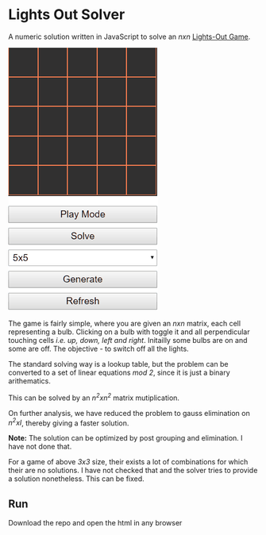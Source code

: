 # Lights Out Solver

A numeric solution written in JavaScript to solve an _nxn_ [Lights-Out Game](http://www.logicgamesonline.com/lightsout/).

![](/docs/demo.gif)

The game is fairly simple, where you are given an _nxn_ matrix, each cell representing a bulb. Clicking on a bulb with toggle it and all perpendicular touching cells _i.e. up, down, left and right_. Initailly some bulbs are on and some are off. The objective - to switch off all the lights.

The standard solving way is a lookup table, but the problem can be converted to a set of linear equations _mod 2_, since it is just a binary arithematics.

This can be solved by an _n<sup>2</sup>xn<sup>2</sup>_ matrix mutiplication.

On further analysis, we have reduced the problem to gauss elimination on _n<sup>2</sup>xI_, thereby giving a faster solution.

**Note:** The solution can be optimized by post grouping and elimination. I have not done that.

 For a game of above _3x3_ size, their exists a lot of combinations for which their are no solutions. I have not checked that and the solver tries to provide a solution nonetheless. This can be fixed. 

## Run

Download the repo and open the html in any browser
